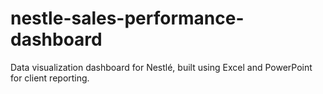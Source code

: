 # nestle-sales-performance-dashboard
Data visualization dashboard for Nestlé, built using Excel and PowerPoint for client reporting.
